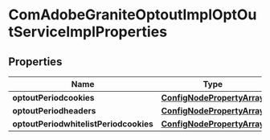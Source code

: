 
# ComAdobeGraniteOptoutImplOptOutServiceImplProperties

## Properties
Name | Type | Description | Notes
------------ | ------------- | ------------- | -------------
**optoutPeriodcookies** | [**ConfigNodePropertyArray**](ConfigNodePropertyArray.md) |  |  [optional]
**optoutPeriodheaders** | [**ConfigNodePropertyArray**](ConfigNodePropertyArray.md) |  |  [optional]
**optoutPeriodwhitelistPeriodcookies** | [**ConfigNodePropertyArray**](ConfigNodePropertyArray.md) |  |  [optional]



